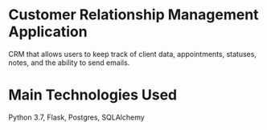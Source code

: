 # Customer Relationship Management Application
CRM that allows users to keep track of client data, appointments, statuses, notes, and the ability to send emails.

# Main Technologies Used
Python 3.7, Flask, Postgres, SQLAlchemy
